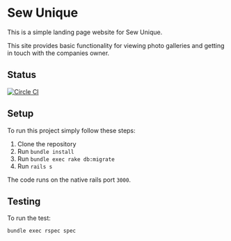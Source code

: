 # Sew Unique

This is a simple landing page website for Sew Unique.

This site provides basic functionality for viewing photo galleries and
getting in touch with the companies owner.

## Status

[![Circle CI](https://circleci.com/gh/jordanell/sew-unique/tree/master.svg?style=svg)](https://circleci.com/gh/jordanell/sew-unique/tree/master)

## Setup

To run this project simply follow these steps:

1. Clone the repository
2. Run `bundle install`
3. Run `bundle exec rake db:migrate`
4. Run `rails s`

The code runs on the native rails port `3000`.

## Testing

To run the test:

`bundle exec rspec spec`
